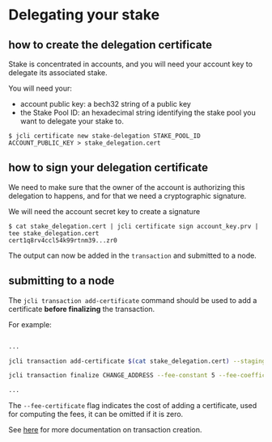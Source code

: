 # Delegating your stake


## how to create the delegation certificate

Stake is concentrated in accounts, and you will need your account key to
delegate its associated stake.

You will need your:

* account public key: a bech32 string of a public key
* the Stake Pool ID: an hexadecimal string identifying the stake pool you want
  to delegate your stake to.

```
$ jcli certificate new stake-delegation STAKE_POOL_ID ACCOUNT_PUBLIC_KEY > stake_delegation.cert
```

## how to sign your delegation certificate

We need to make sure that the owner of the account is authorizing this
delegation to happens, and for that we need a cryptographic signature.

We will need the account secret key to create a signature

```
$ cat stake_delegation.cert | jcli certificate sign account_key.prv | tee stake_delegation.cert
cert1q8rv4ccl54k99rtnm39...zr0
```

The output can now be added in the `transaction` and submitted to a node.

## submitting to a node

The `jcli transaction add-certificate` command should be used to add a certificate **before finalizing** the transaction.

For example:

```sh

...

jcli transaction add-certificate $(cat stake_delegation.cert) --staging tx

jcli transaction finalize CHANGE_ADDRESS --fee-constant 5 --fee-coefficient 2 --fee-certificate 2 --staging tx

...

```

The `--fee-certificate` flag indicates the cost of adding a certificate, used for computing the fees, it can be omitted if it is zero.

See [here](../jcli/transaction.md) for more documentation on transaction creation.
